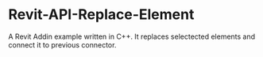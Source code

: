 # Revit-API-Replace-Element
A Revit Addin example written in C++. It replaces selectected elements and connect it to previous connector.
